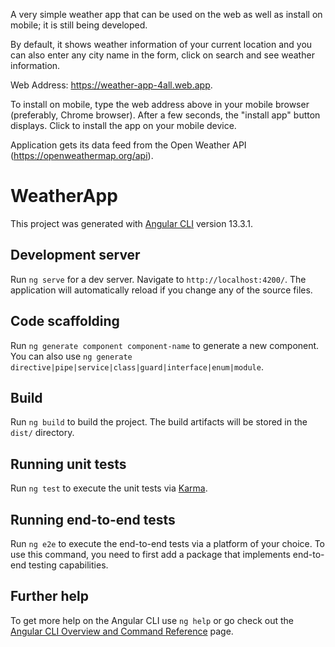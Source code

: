 
A very simple weather app that can be used on the web as well as install on mobile; it is still being developed.

By default, it shows weather information of your current location and you can also enter any city name in the form, click on search and see weather information.

Web Address: https://weather-app-4all.web.app.

To install on mobile, type the web address above in your mobile browser (preferably, Chrome browser). After a few seconds, the "install app" button displays. Click to install the app on your mobile device.

Application gets its data feed from the Open Weather API (https://openweathermap.org/api).








# WeatherApp

This project was generated with [Angular CLI](https://github.com/angular/angular-cli) version 13.3.1.

## Development server

Run `ng serve` for a dev server. Navigate to `http://localhost:4200/`. The application will automatically reload if you change any of the source files.

## Code scaffolding

Run `ng generate component component-name` to generate a new component. You can also use `ng generate directive|pipe|service|class|guard|interface|enum|module`.

## Build

Run `ng build` to build the project. The build artifacts will be stored in the `dist/` directory.

## Running unit tests

Run `ng test` to execute the unit tests via [Karma](https://karma-runner.github.io).

## Running end-to-end tests

Run `ng e2e` to execute the end-to-end tests via a platform of your choice. To use this command, you need to first add a package that implements end-to-end testing capabilities.

## Further help

To get more help on the Angular CLI use `ng help` or go check out the [Angular CLI Overview and Command Reference](https://angular.io/cli) page.

